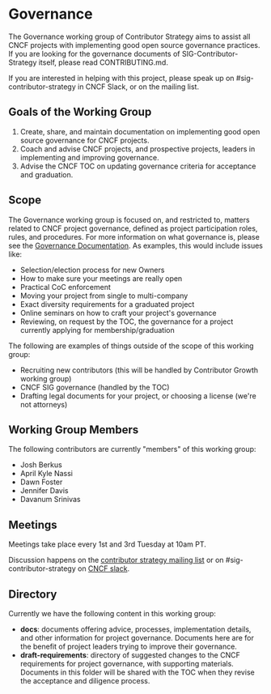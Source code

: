 # Governance

The Governance working group of Contributor Strategy aims to assist all CNCF projects with implementing good open source governance practices.  If you are looking for the governance documents of SIG-Contributor-Strategy itself, please read CONTRIBUTING.md.

If you are interested in helping with this project, please speak up on #sig-contributor-strategy in CNCF Slack, or on the mailing list.

## Goals of the Working Group

1. Create, share, and maintain documentation on implementing good open source governance for CNCF projects.
2. Coach and advise CNCF projects, and prospective projects, leaders in implementing and improving governance.
3. Advise the CNCF TOC on updating governance criteria for acceptance and graduation.

## Scope

The Governance working group is focused on, and restricted to, matters related to CNCF project governance, defined as project participation roles, rules, and procedures.  For more information on what governance is, please see the [Governance Documentation](https://github.com/cncf/sig-contributor-strategy/tree/master/governance/docs). As examples, this would include issues like:

* Selection/election process for new Owners
* How to make sure your meetings are really open
* Practical CoC enforcement
* Moving your project from single to multi-company
* Exact diversity requirements for a graduated project
* Online seminars on how to craft your project's governance
* Reviewing, on request by the TOC, the governance for a project currently applying for membership/graduation

The following are examples of things outside of the scope of this working group:

* Recruiting new contributors (this will be handled by Contributor Growth working group)
* CNCF SIG governance (handled by the TOC)
* Drafting legal documents for your project, or choosing a license (we're not attorneys)

## Working Group Members

The following contributors are currently "members" of this working group:

* Josh Berkus
* April Kyle Nassi
* Dawn Foster
* Jennifer Davis
* Davanum Srinivas

## Meetings

Meetings take place every 1st and 3rd Tuesday at 10am PT.

Discussion happens on the [contributor strategy mailing list](https://lists.cncf.io/g/cncf-sig-contributor-strategy) or on #sig-contributor-strategy on [CNCF slack](https://slack.cncf.io/).

## Directory

Currently we have the following content in this working group:

* **docs**: documents offering advice, processes, implementation details, and other information for project governance. Documents here are for the benefit of project leaders trying to improve their governance.
* **draft-requirements**: directory of suggested changes to the CNCF requirements for project governance, with supporting materials.  Documents in this folder will be shared with the TOC when they revise the acceptance and diligence process.
